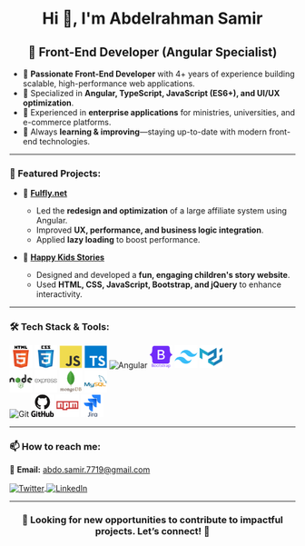 <h1 align="center">Hi 👋, I'm Abdelrahman Samir</h1>
<h2 align="center">🚀 Front-End Developer (Angular Specialist)</h2>

- 🔹 **Passionate Front-End Developer** with 4+ years of experience building scalable, high-performance web applications.  
- 🔹 Specialized in **Angular, TypeScript, JavaScript (ES6+), and UI/UX optimization**.  
- 🔹 Experienced in **enterprise applications** for ministries, universities, and e-commerce platforms.  
- 🔹 Always **learning & improving**—staying up-to-date with modern front-end technologies.  

---

<h3 align="left">📌 Featured Projects:</h3>

- 🔹 <a href="https://fulfly.net" target="_blank"><b>Fulfly.net</b></a>  
  - Led the **redesign and optimization** of a large affiliate system using Angular.  
  - Improved **UX, performance, and business logic integration**.  
  - Applied **lazy loading** to boost performance.  

- 🔹 <a href="https://happykids-stories.netlify.app/" target="_blank"><b>Happy Kids Stories</b></a>  
  - Designed and developed a **fun, engaging children's story website**.  
  - Used **HTML, CSS, JavaScript, Bootstrap, and jQuery** to enhance interactivity.  

---

<h3 align="left">🛠️ Tech Stack & Tools:</h3>

<p align="left">
  <img src="https://raw.githubusercontent.com/devicons/devicon/master/icons/html5/html5-original-wordmark.svg" alt="HTML5" width="40" height="40"/>
  <img src="https://raw.githubusercontent.com/devicons/devicon/master/icons/css3/css3-original-wordmark.svg" alt="CSS3" width="40" height="40"/>
  <img src="https://raw.githubusercontent.com/devicons/devicon/master/icons/javascript/javascript-original.svg" alt="JavaScript" width="40" height="40"/>
  <img src="https://raw.githubusercontent.com/devicons/devicon/master/icons/typescript/typescript-original.svg" alt="TypeScript" width="40" height="40"/>
  <img src="https://angular.io/assets/images/logos/angular/angular.svg" alt="Angular" width="40" height="40"/>
  <img src="https://raw.githubusercontent.com/devicons/devicon/master/icons/bootstrap/bootstrap-plain-wordmark.svg" alt="Bootstrap" width="40" height="40"/>
  <img src="https://raw.githubusercontent.com/devicons/devicon/master/icons/tailwindcss/tailwindcss-plain.svg" alt="TailwindCSS" width="40" height="40"/>
  <img src="https://raw.githubusercontent.com/devicons/devicon/master/icons/materialui/materialui-original.svg" alt="PrimeNG" width="40" height="40"/>
  <br>
  <img src="https://raw.githubusercontent.com/devicons/devicon/master/icons/nodejs/nodejs-original-wordmark.svg" alt="Node.js" width="40" height="40"/>
  <img src="https://raw.githubusercontent.com/devicons/devicon/master/icons/express/express-original-wordmark.svg" alt="Express.js" width="40" height="40"/>
  <img src="https://raw.githubusercontent.com/devicons/devicon/master/icons/mongodb/mongodb-original-wordmark.svg" alt="MongoDB" width="40" height="40"/>
  <img src="https://raw.githubusercontent.com/devicons/devicon/master/icons/mysql/mysql-original-wordmark.svg" alt="MySQL" width="40" height="40"/>
  <br>
  <img src="https://www.vectorlogo.zone/logos/git-scm/git-scm-icon.svg" alt="Git" width="40" height="40"/>
  <img src="https://raw.githubusercontent.com/devicons/devicon/master/icons/github/github-original-wordmark.svg" alt="GitHub" width="40" height="40"/>
  <img src="https://raw.githubusercontent.com/devicons/devicon/master/icons/npm/npm-original-wordmark.svg" alt="NPM" width="40" height="40"/>
  <img src="https://raw.githubusercontent.com/devicons/devicon/master/icons/jira/jira-original-wordmark.svg" alt="JIRA" width="40" height="40"/>
</p>

---

<h3 align="left">📫 How to reach me:</h3>

📧 **Email:** abdo.samir.7719@gmail.com  

<p align="left">
  <a href="https://twitter.com/abdelra68528795?t=dkemoztodp23zzii0fvbqq&s=08" target="blank">
    <img align="center" src="https://raw.githubusercontent.com/rahuldkjain/github-profile-readme-generator/master/src/images/icons/Social/twitter.svg" alt="Twitter" height="30" width="40" />
  </a>
  <a href="https://www.linkedin.com/in/abdelrahman-samir-64436a1a2/" target="blank">
    <img align="center" src="https://raw.githubusercontent.com/rahuldkjain/github-profile-readme-generator/master/src/images/icons/Social/linked-in-alt.svg" alt="LinkedIn" height="30" width="40" />
  </a>
</p>

---

<h3 align="center">🚀 Looking for new opportunities to contribute to impactful projects. Let’s connect! 🚀</h3>
